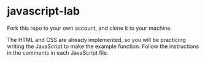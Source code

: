 # javascript-lab

Fork this repo to your own account, and clone it to your machine.

The HTML and CSS are already implemented, so you will be practicing writing the JavaScript to make the example function. Follow the instructions in the comments in each JavaScript file.

